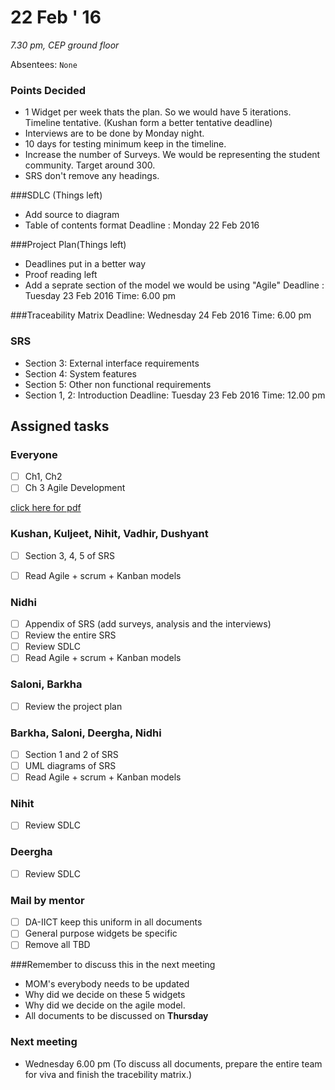 22 Feb ' 16
============
*7.30 pm, CEP ground floor*

Absentees: `None`

### Points Decided
* 1 Widget per week thats the plan. So we would have 5 iterations. Timeline tentative. (Kushan form a better tentative deadline)
* Interviews are to be done by Monday night.
* 10 days for testing minimum keep in the timeline.
* Increase the number of Surveys. We would be representing the student community. Target around 300.
* SRS don't remove any headings.

###SDLC (Things left)
* Add source to diagram
* Table of contents format
Deadline : Monday 22 Feb 2016

###Project Plan(Things left)
* Deadlines put in a better way
* Proof reading left
* Add a seprate section of the model we would be using "Agile"
Deadline : Tuesday 23 Feb 2016
Time: 6.00 pm

###Traceability Matrix
Deadline: Wednesday 24 Feb 2016
Time: 6.00 pm

### SRS
* Section 3: External interface requirements
* Section 4: System features
* Section 5: Other non functional requirements
* Section 1, 2: Introduction
Deadline: Tuesday 23 Feb 2016
Time: 12.00 pm

## Assigned tasks

### Everyone
- [ ] Ch1, Ch2
- [ ] Ch 3 Agile Development

[click here for pdf](https://www.dropbox.com/s/q8gkjrjl3cdhk7n/Roger%20S%20Pressman-Software%20engineering%20_%20a%20practitioner%27s%20approach-McGraw-Hill%20Higher%20Education%20%282010%29.pdf?dl=0)

### Kushan, Kuljeet, Nihit, Vadhir, Dushyant
- [ ] Section 3, 4, 5 of SRS
- [ ] Read Agile + scrum + Kanban models


### Nidhi
- [ ] Appendix of SRS (add surveys, analysis and the interviews)
- [ ] Review the entire SRS
- [ ] Review SDLC
- [ ] Read Agile + scrum + Kanban models

### Saloni, Barkha
- [ ] Review the project plan

### Barkha, Saloni, Deergha, Nidhi
- [ ] Section 1 and 2 of SRS
- [ ] UML diagrams of SRS
- [ ] Read Agile + scrum + Kanban models

### Nihit
- [ ] Review SDLC

### Deergha
- [ ] Review SDLC

### Mail by mentor
- [ ] DA-IICT keep this uniform in all documents
- [ ] General purpose widgets be specific
- [ ] Remove all TBD

###Remember to discuss this in the next meeting
* MOM's everybody needs to be updated
* Why did we decide on these 5 widgets
* Why did we decide on the agile model.
* All documents to be discussed on **Thursday**

### Next meeting
* Wednesday 6.00 pm (To discuss all documents, prepare the entire team for viva and finish the  tracebility matrix.)

